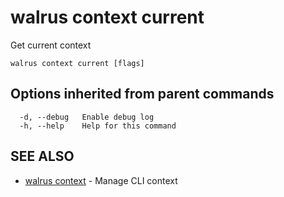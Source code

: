 # walrus context current

Get current context

```
walrus context current [flags]
```

## Options inherited from parent commands

```
  -d, --debug   Enable debug log
  -h, --help    Help for this command
```

## SEE ALSO

* [walrus context](walrus_context)	 - Manage CLI context

